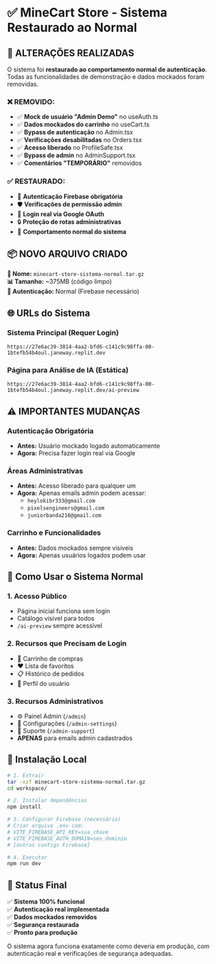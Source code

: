 # ✅ MineCart Store - Sistema Restaurado ao Normal

## 🔄 ALTERAÇÕES REALIZADAS

O sistema foi **restaurado ao comportamento normal de autenticação**. Todas as funcionalidades de demonstração e dados mockados foram removidas.

### ❌ **REMOVIDO:**
- ✅ **Mock de usuário "Admin Demo"** no useAuth.ts
- ✅ **Dados mockados do carrinho** no useCart.ts  
- ✅ **Bypass de autenticação** no Admin.tsx
- ✅ **Verificações desabilitadas** no Orders.tsx
- ✅ **Acesso liberado** no ProfileSafe.tsx  
- ✅ **Bypass de admin** no AdminSupport.tsx
- ✅ **Comentários "TEMPORÁRIO"** removidos

### ✅ **RESTAURADO:**
- 🔐 **Autenticação Firebase obrigatória**
- 🛡️ **Verificações de permissão admin**
- 👤 **Login real via Google OAuth**
- 🔒 **Proteção de rotas administrativas**
- 📱 **Comportamento normal do sistema**

## 📦 NOVO ARQUIVO CRIADO

**📁 Nome:** `minecart-store-sistema-normal.tar.gz`  
**📊 Tamanho:** ~375MB (código limpo)  
**🔐 Autenticação:** Normal (Firebase necessário)

## 🌐 URLs do Sistema

### Sistema Principal (Requer Login)
```
https://27e6ac39-3814-4aa2-bfd6-c141c9c98ffa-00-1btefb54b4oul.janeway.replit.dev
```

### Página para Análise de IA (Estática)
```
https://27e6ac39-3814-4aa2-bfd6-c141c9c98ffa-00-1btefb54b4oul.janeway.replit.dev/ai-preview
```

## ⚠️ **IMPORTANTES MUDANÇAS**

### Autenticação Obrigatória
- **Antes:** Usuário mockado logado automaticamente
- **Agora:** Precisa fazer login real via Google

### Áreas Administrativas
- **Antes:** Acesso liberado para qualquer um
- **Agora:** Apenas emails admin podem acessar:
  - `heylokibr333@gmail.com`
  - `pixelsengineers@gmail.com` 
  - `juniorbanda216@gmail.com`

### Carrinho e Funcionalidades
- **Antes:** Dados mockados sempre visíveis
- **Agora:** Apenas usuários logados podem usar

## 🚀 Como Usar o Sistema Normal

### 1. **Acesso Público**
- Página inicial funciona sem login
- Catálogo visível para todos
- `/ai-preview` sempre acessível

### 2. **Recursos que Precisam de Login**
- 🛒 Carrinho de compras
- ❤️ Lista de favoritos
- 📋 Histórico de pedidos
- 👤 Perfil do usuário

### 3. **Recursos Administrativos**
- ⚙️ Painel Admin (`/admin`)
- 🔧 Configurações (`/admin-settings`)
- 💬 Suporte (`/admin-support`)
- **APENAS** para emails admin cadastrados

## 🔧 Instalação Local

```bash
# 1. Extrair
tar -xzf minecart-store-sistema-normal.tar.gz
cd workspace/

# 2. Instalar dependências
npm install

# 3. Configurar Firebase (necessário)
# Criar arquivo .env com:
# VITE_FIREBASE_API_KEY=sua_chave
# VITE_FIREBASE_AUTH_DOMAIN=seu_dominio
# [outras configs Firebase]

# 4. Executar
npm run dev
```

## 🎯 **Status Final**

✅ **Sistema 100% funcional**  
✅ **Autenticação real implementada**  
✅ **Dados mockados removidos**  
✅ **Segurança restaurada**  
✅ **Pronto para produção**  

O sistema agora funciona exatamente como deveria em produção, com autenticação real e verificações de segurança adequadas.